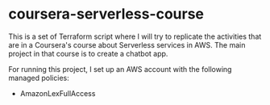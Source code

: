 # coursera-serverless-course

This is a set of Terraform script where I will try to replicate the activities
that are in a Coursera's course about Serverless services in AWS. The main
project in that course is to create a chatbot app.

For running this project, I set up an AWS account with the following managed
policies:
- AmazonLexFullAccess